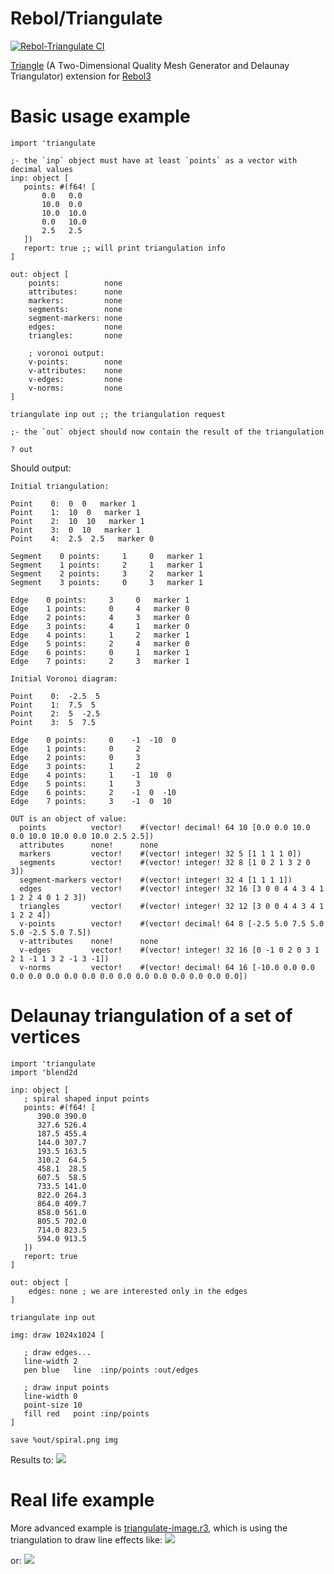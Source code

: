 # Rebol/Triangulate

[![Rebol-Triangulate CI](https://github.com/Siskin-framework/Rebol-Triangulate/actions/workflows/main.yml/badge.svg)](https://github.com/Siskin-framework/Rebol-Triangulate/actions/workflows/main.yml)

[Triangle](https://www.cs.cmu.edu/~quake/triangle.html) (A Two-Dimensional Quality Mesh Generator and Delaunay Triangulator) extension for [Rebol3](https://github.com/Siskin-framework/Rebol)

# Basic usage example

```rebol
import 'triangulate

;- the `inp` object must have at least `points` as a vector with decimal values
inp: object [
   points: #(f64! [
       0.0   0.0
       10.0  0.0
       10.0  10.0
       0.0   10.0
       2.5   2.5
   ])
   report: true ;; will print triangulation info
]

out: object [
	points:          none
	attributes:      none
	markers:         none
	segments:        none
	segment-markers: none
	edges:           none
	triangles:       none

	; voronoi output:
	v-points:        none
	v-attributes:    none
	v-edges:         none
	v-norms:         none  
]

triangulate inp out ;; the triangulation request

;- the `out` object should now contain the result of the triangulation

? out
```
Should output:
```
Initial triangulation:

Point    0:  0  0   marker 1
Point    1:  10  0   marker 1
Point    2:  10  10   marker 1
Point    3:  0  10   marker 1
Point    4:  2.5  2.5   marker 0

Segment    0 points:     1     0   marker 1
Segment    1 points:     2     1   marker 1
Segment    2 points:     3     2   marker 1
Segment    3 points:     0     3   marker 1

Edge    0 points:     3     0   marker 1
Edge    1 points:     0     4   marker 0
Edge    2 points:     4     3   marker 0
Edge    3 points:     4     1   marker 0
Edge    4 points:     1     2   marker 1
Edge    5 points:     2     4   marker 0
Edge    6 points:     0     1   marker 1
Edge    7 points:     2     3   marker 1

Initial Voronoi diagram:

Point    0:  -2.5  5
Point    1:  7.5  5
Point    2:  5  -2.5
Point    3:  5  7.5

Edge    0 points:     0    -1  -10  0
Edge    1 points:     0     2
Edge    2 points:     0     3
Edge    3 points:     1     2
Edge    4 points:     1    -1  10  0
Edge    5 points:     1     3
Edge    6 points:     2    -1  0  -10
Edge    7 points:     3    -1  0  10

OUT is an object of value:
  points          vector!    #(vector! decimal! 64 10 [0.0 0.0 10.0 0.0 10.0 10.0 0.0 10.0 2.5 2.5])
  attributes      none!      none
  markers         vector!    #(vector! integer! 32 5 [1 1 1 1 0])
  segments        vector!    #(vector! integer! 32 8 [1 0 2 1 3 2 0 3])
  segment-markers vector!    #(vector! integer! 32 4 [1 1 1 1])
  edges           vector!    #(vector! integer! 32 16 [3 0 0 4 4 3 4 1 1 2 2 4 0 1 2 3])
  triangles       vector!    #(vector! integer! 32 12 [3 0 0 4 4 3 4 1 1 2 2 4])
  v-points        vector!    #(vector! decimal! 64 8 [-2.5 5.0 7.5 5.0 5.0 -2.5 5.0 7.5])
  v-attributes    none!      none
  v-edges         vector!    #(vector! integer! 32 16 [0 -1 0 2 0 3 1 2 1 -1 1 3 2 -1 3 -1])
  v-norms         vector!    #(vector! decimal! 64 16 [-10.0 0.0 0.0 0.0 0.0 0.0 0.0 0.0 0.0 0.0 0.0 0.0 0.0 0.0 0.0 0.0])
```

# Delaunay triangulation of a set of vertices
```rebol
import 'triangulate
import 'blend2d

inp: object [
   ; spiral shaped input points
   points: #(f64! [
      390.0 390.0
      327.6 526.4
      187.5 455.4
      144.0 307.7
      193.5 163.5
      310.2  64.5
      458.1  28.5
      607.5  58.5
      733.5 141.0
      822.0 264.3
      864.0 409.7
      858.0 561.0
      805.5 702.0
      714.0 823.5
      594.0 913.5
   ])
   report: true
]

out: object [
	edges: none ; we are interested only in the edges
]

triangulate inp out

img: draw 1024x1024 [

   ; draw edges...
   line-width 2
   pen blue   line  :inp/points :out/edges

   ; draw input points
   line-width 0
   point-size 10
   fill red   point :inp/points
]

save %out/spiral.png img
```
Results to:
<img src="test/out/spiral.png">

# Real life example

More advanced example is [triangulate-image.r3](test/triangulate-image.r3), which is using the triangulation
to draw line effects like:
<img src="test/out/Vermeer.jpg">

or:
<img src="test/out/Spiral_Tribe.jpg">